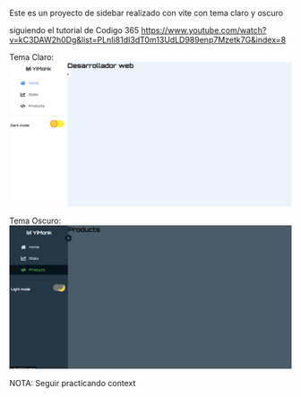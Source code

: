 Este es un proyecto de sidebar realizado con vite con tema claro y oscuro

siguiendo el tutorial de Codigo 365
https://www.youtube.com/watch?v=kC3DAW2h0Dg&list=PLnIi81dI3dT0m13UdLD989enp7Mzetk7G&index=8

Tema Claro:
![Claro](./public/image.png)

Tema Oscuro:
![Oscuro](./public/image-1.png)

NOTA: Seguir practicando context
